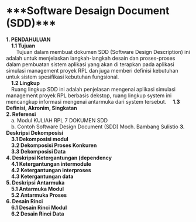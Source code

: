 <h1>***Software Desaign Document (SDD)***</h1>
<b>1. PENDAHULUAN</b><br>
&emsp;<b>1.1 Tujuan</b><br>
&emsp;&emsp;Tujuan dalam membuat dokumen SDD (Software Design Description) ini adalah 
untuk menjelaskan  langkah-langkah desain dan proses-proses dalam pembuatan 
sistem aplikasi yang akan di terapkan pada aplikasi simulasi management proyek 
RPL dan juga memberi definisi kebutuhan untuk sistem spesifikasi kebutuhan 
fungsional.<br>
&emsp;<b>1.2 Lingkup</b><br>
&emsp;Ruang lingkup SDD ini adalah penjelasan mengenai aplikasi simulasi 
management proyek RPL berbasis dekstop, ruang lingkup system ini mencangkup 
informasi mengenai antarmuka dari system tersebut. 
&emsp;<b>1.3 Definisi, Akronim, Singkatan</b><br>
<b>2. Referensi</b><br>
&emsp;a. Modul KULIAH RPL 7 DOKUMEN SDD<br>
&emsp;b. Contoh Software Design Document (SDD) Moch. Bambang Sulistio 
<b>3. Deskripsi Dekomposisi</b><br>
&emsp;<b>3.1 Dekomposisi modul</b><br>
&emsp;<b>3.2 Dekomposisi Proses Konkuren</b><br>
&emsp;<b>3.3 Dekomposisi Data</b><br>
<b>4. Deskripsi Ketergantungan (dependency</b><br>
&emsp;<b>4.1 Ketergantungan intermodule</b><br>
&emsp;<b>4.2 Ketergantungan interproses</b><br>
&emsp;<b>4.3 Ketergantungan data</b><br>
<b>5. Deskripsi Antarmuka</b><br>
&emsp;<b>5.1 Antarmuka Modul</b><br>
&emsp;<b>5.2 Antarmuka Proses</b><br>
<b>6. Desain Rinci</b><br>
&emsp;<b>6.1 Desain Rinci Modul</b><br>
&emsp;<b>6.2 Desain Rinci Data</b><br>
